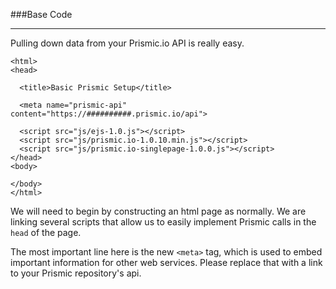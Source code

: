 ###Base Code

---

Pulling down data from your Prismic.io API is really easy.

```
<html>
<head>

  <title>Basic Prismic Setup</title>
  
  <meta name="prismic-api" content="https://##########.prismic.io/api">

  <script src="js/ejs-1.0.js"></script>
  <script src="js/prismic.io-1.0.10.min.js"></script>
  <script src="js/prismic.io-singlepage-1.0.0.js"></script>
</head>
<body>

</body>
</html>
```

We will need to begin by constructing an html page as normally. We are linking several scripts that allow us to easily implement Prismic calls in the `head` of the page.

The most important line here is the new `<meta>` tag, which is used to embed important information for other web services. Please replace that with a link to your Prismic repository's api.


